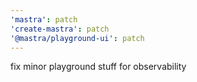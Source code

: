 ```yaml
---
'mastra': patch
'create-mastra': patch
'@mastra/playground-ui': patch
---
```


fix minor playground stuff for observability
